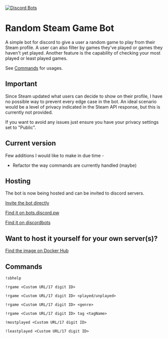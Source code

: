 [![Discord Bots](https://discordbots.org/api/widget/status/348109452043485185.svg)](https://discordbots.org/bot/348109452043485185)

# Random Steam Game Bot #
A simple bot for discord to give a user a random game to play from their Steam profile. A user can also filter by games they've played or games they haven't yet played. Another feature is the capability of checking your most played or least played games.

See [Commands](#commands) for usages.

## Important ##
Since Steam updated what users can decide to show on their profile, I have no possible way to prevent every edge case in the bot. An ideal scenario would be a level of privacy indicated in the Steam API response, but this is currently not provided.

If you want to avoid any issues just ensure you have your privacy settings set to "Public".

## Current version ## 
Few additions I would like to make in due time -

- Refactor the way commands are currently handled (maybe)

## Hosting ##

The bot is now being hosted and can be invited to discord servers.

[Invite the bot directly](https://discordapp.com/oauth2/authorize?client_id=348109452043485185&permissions=67324928&scope=bot
)

[Find it on bots.discord.pw](https://bots.discord.pw/bots/348109452043485185)

[Find it on discordbots](https://discordbots.org/bot/348109452043485185)

## Want to host it yourself for your own server(s)? ##

[Find the image on Docker Hub](https://hub.docker.com/r/xufoo/randsteamgamebot/)

## Commands ##

```
!sbhelp

!rgame <Custom URL/17 digit ID>

!rgame <Custom URL/17 digit ID> <played/unplayed>

!rgame <Custom URL/17 digit ID> <genre>

!rgame <Custom URL/17 digit ID> tag <tagName>

!mostplayed <Custom URL/17 digit ID>

!leastplayed <Custom URL/17 digit ID>
```
